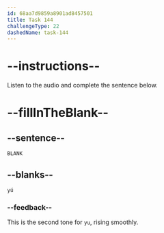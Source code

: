 ```yaml
---
id: 68aa7d9859a8901ad8457501
title: Task 144
challengeType: 22
dashedName: task-144
---
```


<!-- (Audio) A: yú -->

# --instructions--

Listen to the audio and complete the sentence below.

# --fillInTheBlank--

## --sentence--

`BLANK`

## --blanks--

`yú`

### --feedback--

This is the second tone for `yu`, rising smoothly.
